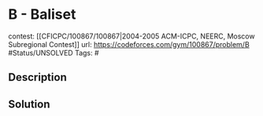 # B - Baliset

contest: [[CFICPC/100867/100867|2004-2005 ACM-ICPC, NEERC, Moscow Subregional Contest]]
url: https://codeforces.com/gym/100867/problem/B
#Status/UNSOLVED
Tags: #

## Description

## Solution

